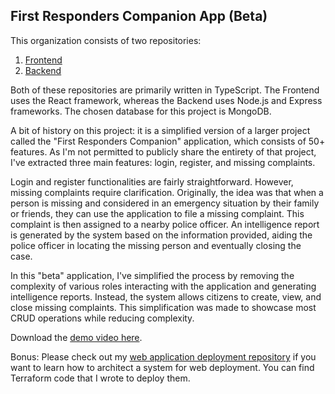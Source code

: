 ## First Responders Companion App (Beta)

This organization consists of two repositories:

1. [Frontend](https://github.com/First-Responders-Companion/front-end)
2. [Backend](https://github.com/First-Responders-Companion/back-end)

Both of these repositories are primarily written in TypeScript. The Frontend uses the React framework, whereas the Backend uses Node.js and Express frameworks. The chosen database for this project is MongoDB.

A bit of history on this project: it is a simplified version of a larger project called the "First Responders Companion" application, which consists of 50+ features. As I'm not permitted to publicly share the entirety of that project, I've extracted three main features: login, register, and missing complaints. 

Login and register functionalities are fairly straightforward. However, missing complaints require clarification. Originally, the idea was that when a person is missing and considered in an emergency situation by their family or friends, they can use the application to file a missing complaint. This complaint is then assigned to a nearby police officer. An intelligence report is generated by the system based on the information provided, aiding the police officer in locating the missing person and eventually closing the case.

In this "beta" application, I've simplified the process by removing the complexity of various roles interacting with the application and generating intelligence reports. Instead, the system allows citizens to create, view, and close missing complaints. This simplification was made to showcase most CRUD operations while reducing complexity.

Download the [demo video here](/First-Responders-Companion-Beta-Demo.mov).

Bonus: Please check out my [web application deployment repository](https://github.com/sankalpgunturi/web-application-deployment) if you want to learn how to architect a system for web deployment. You can find Terraform code that I wrote to deploy them.
